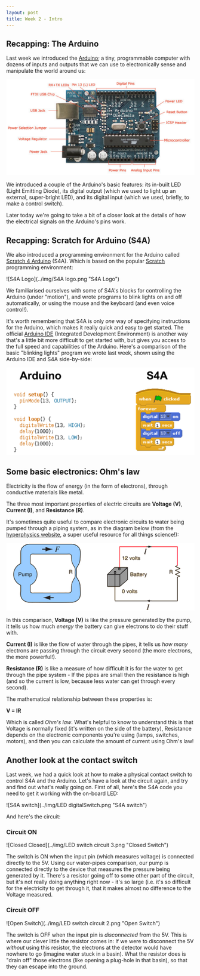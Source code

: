 ```yaml
---
layout: post
title: Week 2 - Intro
---
```


## Recapping: The Arduino 


Last week we introduced the <a href="http://arduino.cc">Arduino</a>; a tiny, programmable computer with dozens of inputs and outputs that we can use to electronically sense and manipulate the world around us:

 
![Arduino Uno](../img/arduinoDiagram2.png "An Arduino Uno")


We introduced a couple of the Arduino's basic features: its in-built LED (Light Emitting Diode), its digital output (which we used to light up an external, super-bright LED), and its digital input (which we used, briefly, to make a control switch).


Later today we're going to take a bit of a closer look at the details of how the electrical signals on the Arduino's pins work.


## Recapping: Scratch for Arduino (S4A)


We also introduced a programming environment for the Arduino called <a href="http://s4a.cat">Scratch 4 Arduino</a> (S4A). Which is based on the popular <a href="http://scratch.mit.edu">Scratch </a> programming environment:


![S4A Logo](../img/S4A logo.png "S4A Logo")


We familiarised ourselves with some of S4A's blocks for controlling the Arduino (under "motion"), and wrote programs to blink lights on and off automatically, or using the mouse and the keyboard (and even voice control!).


It's worth remembering that S4A is only *one* way of specifying instructions for the Arduino, which makes it really quick and easy to get started. The official <a href= "http://www.arduino.cc/en/Main/Software">Arduino IDE</a> (Integrated Development Environment) is another way that's a little bit more difficult to get started with, but gives you access to the full speed and capabilities of the Arduino. Here's a comparison of the basic "blinking lights" program we wrote last week, shown using the Arduino IDE and S4A side-by-side:


![Arduino-S4A Comparison](../img/arduinoS4A.png "Arduino-S4A Comparison")


## Some basic electronics: Ohm's law

Electricity is the flow of energy (in the form of electrons), through conductive materials like metal. 


The three most important properties of electric circuits are **Voltage (V)**, **Current (I)**, and **Resistance (R)**. 


It's sometimes quite useful to compare electronic circuits to water being pumped through a piping system, as in the diagram below (from the <a href= "http://hyperphysics.phy-astr.gsu.edu/hbase/electric/watcir2.html">hyperphysics website</a>, a super useful resource for all things science!):


![electric-pump](../img/curlaw.png "electric-pump")

In this comparison, **Voltage (V)** is like the pressure generated by the pump, it tells us how much *energy* the battery can give electrons to do their stuff with. 


**Current (I)** is like the flow of water through the pipes, it tells us *how many* electrons are passing through the circuit every second (the more electrons, the more powerful!). 


**Resistance (R)** is like a measure of how difficult it is for the water to get through the pipe system - If the pipes are small then the resistance is high (and so the current is low, because less water can get through every second). 


The mathematical relationship between these properties is:


**V = IR**


Which is called *Ohm's law*. What's helpful to know to understand this is that Voltage is normally fixed (it's written on the side of the battery), Resistance depends on the electronic components you're using (lamps, switches, motors), and then you can calculate the amount of current using Ohm's law!


## Another look at the contact switch


Last week, we had a quick look at how to make a physical contact switch to control S4A and the Arduino. Let's have a look at the circuit again, and try and find out what's really going on. First of all, here's the S4A code you need to get it working with the on-board LED: 


![S4A switch](../img/LED digitalSwitch.png "S4A switch")


And here's the circuit:


### Circuit ON
![Closed Closed](../img/LED switch circuit 3.png "Closed Switch")

The switch is ON when the input pin (which measures voltage) is connected directly to the 5V. Using our water-pipes comparison, our pump is connected directly to the device that measures the pressure being generated by it. There's a resistor going off to some other part of the circuit, but it's not really doing anything right now - it's so large (i.e. it's so difficult for the electricity to get through it, that it makes almost no difference to the Voltage measured. 

### Circuit OFF
![Open Switch](../img/LED switch circuit 2.png "Open Switch")

The switch is OFF when the input pin is *disconnected* from the 5V. This is where our clever little the resistor comes in: If we were to disconnect the 5V *without* using this resistor, the electrons at the detector would have nowhere to go (imagine water stuck in a basin). What the resistor does is "drain off" those electrons (like opening a plug-hole in that basin), so that they can escape into the ground.


